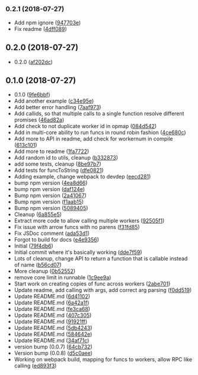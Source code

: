 ## <small>0.2.1 (2018-07-27)</small>

* Add npm ignore ([947703e](https://github.com/vantreeseba/jsrunnable/commit/947703e))
* Fix readme ([4dff089](https://github.com/vantreeseba/jsrunnable/commit/4dff089))



## 0.2.0 (2018-07-27)

* 0.2.0 ([af202dc](https://github.com/vantreeseba/jsrunnable/commit/af202dc))



## 0.1.0 (2018-07-27)

* 0.1.0 ([9fe6bbf](https://github.com/vantreeseba/jsrunnable/commit/9fe6bbf))
* Add another example ([c34e95e](https://github.com/vantreeseba/jsrunnable/commit/c34e95e))
* Add better error handling ([7aaf973](https://github.com/vantreeseba/jsrunnable/commit/7aaf973))
* Add callids, so that multiple calls to a single function resolve different promises ([46ad82a](https://github.com/vantreeseba/jsrunnable/commit/46ad82a))
* Add check to not duplicate worker id in opmap ([084d542](https://github.com/vantreeseba/jsrunnable/commit/084d542))
* Add in multi-core ability to run funcs in round robin fashion ([4ce680c](https://github.com/vantreeseba/jsrunnable/commit/4ce680c))
* Add more to API in readme, add check for workernum in compile ([613c101](https://github.com/vantreeseba/jsrunnable/commit/613c101))
* Add more to readme ([1fa7722](https://github.com/vantreeseba/jsrunnable/commit/1fa7722))
* Add random id to utils, cleanup ([b332873](https://github.com/vantreeseba/jsrunnable/commit/b332873))
* add some tests, cleanup ([8be97b7](https://github.com/vantreeseba/jsrunnable/commit/8be97b7))
* Add tests for funcToString ([dfe0821](https://github.com/vantreeseba/jsrunnable/commit/dfe0821))
* Adding example, change webpack to devdep ([eecd281](https://github.com/vantreeseba/jsrunnable/commit/eecd281))
* bump npm version ([4ea8d66](https://github.com/vantreeseba/jsrunnable/commit/4ea8d66))
* bump npm version ([daf124e](https://github.com/vantreeseba/jsrunnable/commit/daf124e))
* Bump npm version ([2a41067](https://github.com/vantreeseba/jsrunnable/commit/2a41067))
* Bump npm version ([f1aab15](https://github.com/vantreeseba/jsrunnable/commit/f1aab15))
* Bump npm version ([5089405](https://github.com/vantreeseba/jsrunnable/commit/5089405))
* Cleanup ([6a855e5](https://github.com/vantreeseba/jsrunnable/commit/6a855e5))
* Extract more code to allow calling multiple workers ([92505f1](https://github.com/vantreeseba/jsrunnable/commit/92505f1))
* Fix issue with arrow funcs with no parens ([f31fd85](https://github.com/vantreeseba/jsrunnable/commit/f31fd85))
* Fix JSDoc comment ([ada53d1](https://github.com/vantreeseba/jsrunnable/commit/ada53d1))
* Forgot to build for docs ([e4e9356](https://github.com/vantreeseba/jsrunnable/commit/e4e9356))
* Initial ([79f4db6](https://github.com/vantreeseba/jsrunnable/commit/79f4db6))
* Initial commit where it's basically working ([dde7f59](https://github.com/vantreeseba/jsrunnable/commit/dde7f59))
* Lots of cleanup, change API to return a function that is callable instead of name ([b56cd07](https://github.com/vantreeseba/jsrunnable/commit/b56cd07))
* More cleanup ([0b52552](https://github.com/vantreeseba/jsrunnable/commit/0b52552))
* remove core limit in runnable ([1c9ee9a](https://github.com/vantreeseba/jsrunnable/commit/1c9ee9a))
* Start work on creating copies of func across workers ([2abe701](https://github.com/vantreeseba/jsrunnable/commit/2abe701))
* Update readme, add calling with args, add correct arg parsing ([f0dd519](https://github.com/vantreeseba/jsrunnable/commit/f0dd519))
* Update README.md ([6d41102](https://github.com/vantreeseba/jsrunnable/commit/6d41102))
* Update README.md ([6a42a1f](https://github.com/vantreeseba/jsrunnable/commit/6a42a1f))
* Update README.md ([fe3ca68](https://github.com/vantreeseba/jsrunnable/commit/fe3ca68))
* Update README.md ([407c305](https://github.com/vantreeseba/jsrunnable/commit/407c305))
* Update README.md ([91921ff](https://github.com/vantreeseba/jsrunnable/commit/91921ff))
* Update README.md ([5db4243](https://github.com/vantreeseba/jsrunnable/commit/5db4243))
* Update README.md ([584642e](https://github.com/vantreeseba/jsrunnable/commit/584642e))
* Update README.md ([34af71c](https://github.com/vantreeseba/jsrunnable/commit/34af71c))
* version bump (0.0.7) ([64cb732](https://github.com/vantreeseba/jsrunnable/commit/64cb732))
* Version bump (0.0.8) ([d5c0aee](https://github.com/vantreeseba/jsrunnable/commit/d5c0aee))
* Working on webpack build, mapping for funcs to workers, allow RPC like calling ([ed893f3](https://github.com/vantreeseba/jsrunnable/commit/ed893f3))



